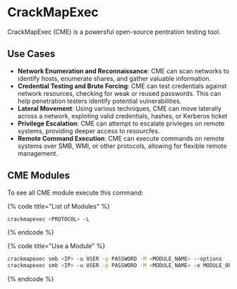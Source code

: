 # CrackMapExec

CrackMapExec (CME) is a powersful open-source pentration testing tool.

## Use Cases

* **Network Enumeration and Reconnaissance**: CME can scan networks to identify hosts, enumerate shares, and gather valuable information.
* **Credential Testing and Brute Forcing**: CME can test credentials against network resources, checking for weak or reused passwords. This can help penetration testers identify potential vulnerabilities.
* **Lateral Movement**: Using various techniques, CME can move laterally across a network, exploting valid credentials, hashes, or Kerberos ticket
* **Privilege Escalation**: CME can attempt to escalate privleges on remote systems, providing deeper access to resourcfes.
* **Remote Command Execution**: CME can execute commands on remote systems over SMB, WMI, or other protocols, allowing for flexible remote management.



## CME Modules

To see all CME module execute this command:

{% code title="List of Modules" %}
```bash
crackmapexec <PROTOCOL> -L
```
{% endcode %}

{% code title="Use a Module" %}
```bash
crackmapexec smb <IP> -u USER -p PASSWORD -M <MODULE_NAME> --options
crackmapexec smb <IP> -u USER -p PASSWORD -M <MODULE_NAME> -o MODULE_OPTIONS=VALUE
```
{% endcode %}





